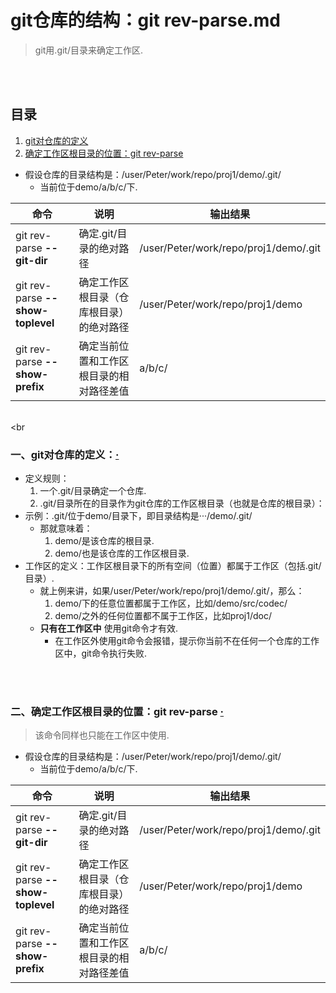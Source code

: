 # git仓库的结构：git rev-parse.md
> git用.git/目录来确定工作区.

<br><br>

## 目录

1. [git对仓库的定义]()
2. [确定工作区根目录的位置：git rev-parse]()

- 假设仓库的目录结构是：/user/Peter/work/repo/proj1/demo/.git/
  - 当前位于demo/a/b/c/下.

| 命令 | 说明 | 输出结果 |
| --- | --- | --- |
| git rev-parse **--git-dir** | 确定.git/目录的绝对路径 | /user/Peter/work/repo/proj1/demo/.git |
| git rev-parse **--show-toplevel** | 确定工作区根目录（仓库根目录）的绝对路径 | /user/Peter/work/repo/proj1/demo |
| git rev-parse **--show-prefix** | 确定当前位置和工作区根目录的相对路径差值 | a/b/c/ |

<br><br

### 一、git对仓库的定义：[·](#目录)

- 定义规则：
  1. 一个.git/目录确定一个仓库.
  2. .git/目录所在的目录作为git仓库的工作区根目录（也就是仓库的根目录）：
- 示例：.git/位于demo/目录下，即目录结构是···/demo/.git/
  - 那就意味着：
    1. demo/是该仓库的根目录.
    2. demo/也是该仓库的工作区根目录.
- 工作区的定义：工作区根目录下的所有空间（位置）都属于工作区（包括.git/目录）.
  - 就上例来讲，如果/user/Peter/work/repo/proj1/demo/.git/，那么：
    1. demo/下的任意位置都属于工作区，比如/demo/src/codec/
    2. demo/之外的任何位置都不属于工作区，比如proj1/doc/
  - **只有在工作区中** 使用git命令才有效.
    - 在工作区外使用git命令会报错，提示你当前不在任何一个仓库的工作区中，git命令执行失败.

<br><br>

### 二、确定工作区根目录的位置：git rev-parse  [·](#目录)
> 该命令同样也只能在工作区中使用.

- 假设仓库的目录结构是：/user/Peter/work/repo/proj1/demo/.git/
  - 当前位于demo/a/b/c/下.

| 命令 | 说明 | 输出结果 |
| --- | --- | --- |
| git rev-parse **--git-dir** | 确定.git/目录的绝对路径 | /user/Peter/work/repo/proj1/demo/.git |
| git rev-parse **--show-toplevel** | 确定工作区根目录（仓库根目录）的绝对路径 | /user/Peter/work/repo/proj1/demo |
| git rev-parse **--show-prefix** | 确定当前位置和工作区根目录的相对路径差值 | a/b/c/ |
